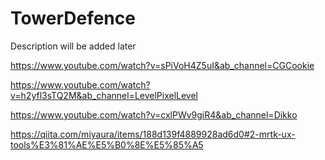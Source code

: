 # TowerDefence
Description will be added later



https://www.youtube.com/watch?v=sPiVoH4Z5uI&ab_channel=CGCookie


https://www.youtube.com/watch?v=h2yfl3sTQ2M&ab_channel=LevelPixelLevel


https://www.youtube.com/watch?v=cxlPWv9giR4&ab_channel=Dikko



https://qiita.com/miyaura/items/188d139f4889928ad6d0#2-mrtk-ux-tools%E3%81%AE%E5%B0%8E%E5%85%A5
